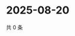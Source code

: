 # 2025-08-20

共 0 条

<!-- BEGIN ZHIHUVIDEO -->
<!-- 最后更新时间 Wed Aug 20 2025 23:12:27 GMT+0800 (China Standard Time) -->

<!-- END ZHIHUVIDEO -->
